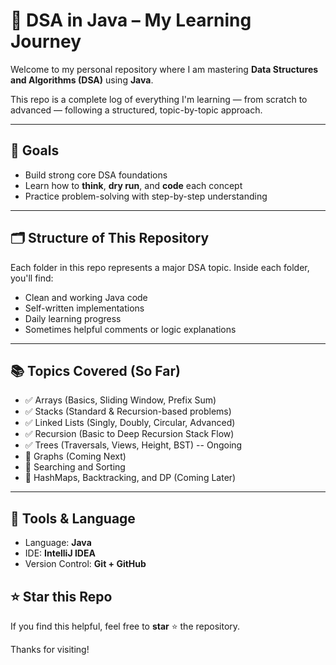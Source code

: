 # 🧠 DSA in Java – My Learning Journey

Welcome to my personal repository where I am mastering **Data Structures and Algorithms (DSA)** using **Java**.

This repo is a complete log of everything I'm learning — from scratch to advanced — following a structured, topic-by-topic approach.

---

## 📌 Goals

- Build strong core DSA foundations
- Learn how to **think**, **dry run**, and **code** each concept
- Practice problem-solving with step-by-step understanding

---

## 🗂️ Structure of This Repository

Each folder in this repo represents a major DSA topic. Inside each folder, you'll find:
- Clean and working Java code
- Self-written implementations
- Daily learning progress
- Sometimes helpful comments or logic explanations
  
---

## 📚 Topics Covered (So Far)

- ✅ Arrays (Basics, Sliding Window, Prefix Sum)
- ✅ Stacks (Standard & Recursion-based problems)
- ✅ Linked Lists (Singly, Doubly, Circular, Advanced)
- ✅ Recursion (Basic to Deep Recursion Stack Flow)
- ✅ Trees (Traversals, Views, Height, BST) -- Ongoing
- 🔄 Graphs (Coming Next)
- 🔄 Searching and Sorting
- 🔄 HashMaps, Backtracking, and DP (Coming Later)

---

## 🔧 Tools & Language


- Language: **Java**
- IDE: **IntelliJ IDEA**
- Version Control: **Git + GitHub**


## ⭐ Star this Repo

If you find this helpful, feel free to **star** ⭐ the repository.

Thanks for visiting!
